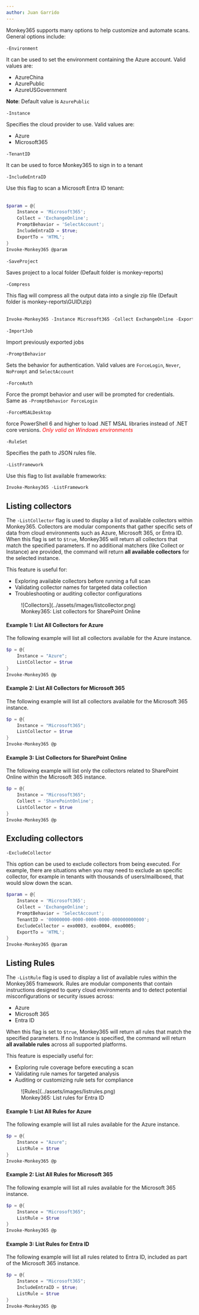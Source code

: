```yaml
---
author: Juan Garrido
---
```


Monkey365 supports many options to help customize and automate scans. General options include:

```-Environment```

It can be used to set the environment containing the Azure account. Valid values are:

* AzureChina
* AzurePublic
* AzureUSGovernment

**Note**: Default value is ```AzurePublic```

 ```-Instance```

Specifies the cloud provider to use. Valid values are:

* Azure
* Microsoft365

 ```-TenantID```

It can be used to force Monkey365 to sign in to a tenant

```-IncludeEntraID```

Use this flag to scan a Microsoft Entra ID tenant:

``` powershell

$param = @{
    Instance = 'Microsoft365';
    Collect = 'ExchangeOnline';
    PromptBehavior = 'SelectAccount';
	IncludeEntraID = $true;
    ExportTo = 'HTML';
}
Invoke-Monkey365 @param
```

```-SaveProject```

Saves project to a local folder (Default folder is monkey-reports)

```-Compress```

This flag will compress all the output data into a single zip file (Default folder is monkey-reports\GUID\zip)

``` powershell

Invoke-Monkey365 -Instance Microsoft365 -Collect ExchangeOnline -ExportTo HTML -Compress

```

```-ImportJob```

Import previously exported jobs

```-PromptBehavior```

Sets the behavior for authentication. Valid values are ```ForceLogin```, ```Never```, ```NoPrompt``` and ```SelectAccount```

```-ForceAuth```

Force the prompt behavior and user will be prompted for credentials. <br /> Same as ```-PromptBehavior ForceLogin```

```-ForceMSALDesktop```

force PowerShell 6 and higher to load .NET MSAL libraries instead of .NET core versions. <span style="color:red">*Only valid on Windows environments*</span>

```-RuleSet```

Specifies the path to JSON rules file.

```-ListFramework```

Use this flag to list available frameworks:

``` powershell
Invoke-Monkey365 -ListFramework
```

## Listing collectors

The `-ListCollector` flag is used to display a list of available collectors within Monkey365. Collectors are modular components that gather specific sets of data from cloud environments such as Azure, Microsoft 365, or Entra ID.
When this flag is set to `$true`, Monkey365 will return all collectors that match the specified parameters. If no additional matchers (like Collect or Instance) are provided, the command will return **all available collectors** for the selected instance.

This feature is useful for:

* Exploring available collectors before running a full scan
* Validating collector names for targeted data collection
* Troubleshooting or auditing collector configurations

<figure markdown="span">
  ![Collectors](../assets/images/listcollector.png)
  <figcaption>Monkey365: List collectors for SharePoint Online</figcaption>
</figure>

#### Example 1: List All Collectors for Azure

The following example will list all collectors available for the Azure instance.

``` powershell
$p = @{
    Instance = "Azure";
    ListCollector = $true
}
Invoke-Monkey365 @p
```

#### Example 2: List All Collectors for Microsoft 365

The following example will list all collectors available for the Microsoft 365 instance.

``` powershell
$p = @{
    Instance = "Microsoft365";
    ListCollector = $true
}
Invoke-Monkey365 @p
```

#### Example 3: List Collectors for SharePoint Online

The following example will list only the collectors related to SharePoint Online within the Microsoft 365 instance.

``` powershell
$p = @{
    Instance = "Microsoft365";
    Collect = 'SharePointOnline';
    ListCollector = $true
}
Invoke-Monkey365 @p
```

## Excluding collectors

```-ExcludeCollector```

This option can be used to exclude collectors from being executed. For example, there are situations when you may need to exclude an specific collector, for example in tenants with thousands of users/mailboxed, that would slow down the scan.

``` powershell
$param = @{
    Instance = 'Microsoft365';
    Collect = 'ExchangeOnline';
    PromptBehavior = 'SelectAccount';
    TenantID = '00000000-0000-0000-0000-000000000000';
	ExcludeCollector = exo0003, exo0004, exo0005;
    ExportTo = 'HTML';
}
Invoke-Monkey365 @param
```

## Listing Rules

The `-ListRule` flag is used to display a list of available rules within the Monkey365 framework. Rules are modular components that contain instructions designed to query cloud environments and to detect potential misconfigurations or security issues across:

* Azure
* Microsoft 365
* Entra ID

When this flag is set to `$true`, Monkey365 will return all rules that match the specified parameters. If no Instance is specified, the command will return **all available rules** across all supported platforms.

This feature is especially useful for:
* Exploring rule coverage before executing a scan
* Validating rule names for targeted analysis
* Auditing or customizing rule sets for compliance

<figure markdown="span">
  ![Rules](../assets/images/listrules.png)
  <figcaption>Monkey365: List rules for Entra ID</figcaption>
</figure>

#### Example 1: List All Rules for Azure

The following example will list all rules available for the Azure instance.

``` powershell
$p = @{
    Instance = "Azure";
    ListRule = $true
}
Invoke-Monkey365 @p
```

#### Example 2: List All Rules for Microsoft 365
The following example will list all rules available for the Microsoft 365 instance.

``` powershell
$p = @{
    Instance = "Microsoft365";
    ListRule = $true
}
Invoke-Monkey365 @p
```

#### Example 3: List Rules for Entra ID
The following example will list all rules related to Entra ID, included as part of the Microsoft 365 instance.

``` powershell
$p = @{
    Instance = "Microsoft365";
    IncludeEntraID = $true;
    ListRule = $true
}
Invoke-Monkey365 @p
```

